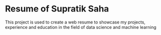 # Resume of Supratik Saha

This project is used to create a web resume to showcase my projects, experience and education in the field of data science and machine learning

